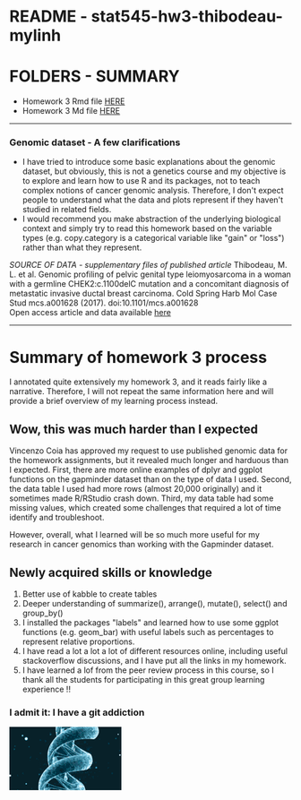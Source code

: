 # README - stat545-hw3-thibodeau-mylinh

# FOLDERS - SUMMARY 

- Homework 3 Rmd file [HERE](https://github.com/mylinhthibodeau/STAT545-HW-thibodeau-mylinh/blob/master/stat545-hw3-thibodeau-mylinh/stat545-hw03-thibodeau-mylinh.Rmd)
- Homework 3 Md file [HERE](https://github.com/mylinhthibodeau/STAT545-HW-thibodeau-mylinh/blob/master/stat545-hw3-thibodeau-mylinh/stat545-hw03-thibodeau-mylinh.md)

*** 

### Genomic dataset - A few clarifications

* I have tried to introduce some basic explanations about the genomic dataset, but obviously, this is not a genetics course and my objective is to explore and learn how to use R and its packages, not to teach complex notions of cancer genomic analysis. Therefore, I don't expect people to understand what the data and plots represent if they haven't studied in related fields. 
* I would recommend you make abstraction of the underlying biological context and simply try to read this homework based on the variable types (e.g. copy.category is a categorical variable like "gain" or "loss") rather than what they represent.

*SOURCE OF DATA - supplementary files of published article*
Thibodeau, M. L. et al. Genomic profiling of pelvic genital type leiomyosarcoma in a woman with a germline CHEK2:c.1100delC mutation and a concomitant diagnosis of metastatic invasive ductal breast carcinoma. Cold Spring Harb Mol Case Stud mcs.a001628 (2017). doi:10.1101/mcs.a001628  
Open access article and data available [here](http://molecularcasestudies.cshlp.org/content/3/5/a001628.long)  

***

# Summary of homework 3 process  

I annotated quite extensively my homework 3, and it reads fairly like a narrative. Therefore, I will not repeat the same information here and will provide a brief overview of my learning process instead.


## Wow, this was much harder than I expected

Vincenzo Coia has approved my request to use published genomic data for the homework assignments, but it revealed much longer and harduous than I expected. First, there are more online examples of dplyr and ggplot functions on the gapminder dataset than on the type of data I used. Second, the data table I used had more rows (almost 20,000 originally) and it sometimes made R/RStudio crash down. Third, my data table had some missing values, which created some challenges that required a lot of time identify and troubleshoot. 

However, overall, what I learned will be so much more useful for my research in cancer genomics than working with the Gapminder dataset. 

## Newly acquired skills or knowledge

1. Better use of kabble to create tables
2. Deeper understanding of summarize(), arrange(), mutate(), select() and group_by()
3. I installed the packages "labels" and learned how to use some ggplot functions (e.g. geom_bar) with useful labels such as percentages to represent relative proportions.
4. I have read a lot a lot a lot of different resources online, including useful stackoverflow discussions, and I have put all the links in my homework.
5. I have learned a lof from the peer review process in this course, so I thank all the students for participating in this great group learning experience !!

### I admit it: I have a git addiction

![dna](/scratch-space/200w_d.gif)  
